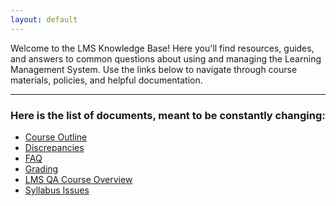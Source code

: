 ```yaml
---
layout: default
---
```


Welcome to the LMS Knowledge Base! Here you'll find resources, guides, and answers to common questions about using and managing the Learning Management System. Use the links below to navigate through course materials, policies, and helpful documentation.

* * *

### Here is the list of documents, meant to be constantly changing:

* [Course Outline](./docs/course-outline.md)
* [Discrepancies](.docs/discrepancies.md)
* [FAQ](./docs/faq.md)
* [Grading](./docs/grading.md)
* [LMS QA Course Overview](/docs/LMS_QA_Course_Overview_and_Syllabus_Checklist.md)
* [Syllabus Issues](docs/syllabus-issues.md)
